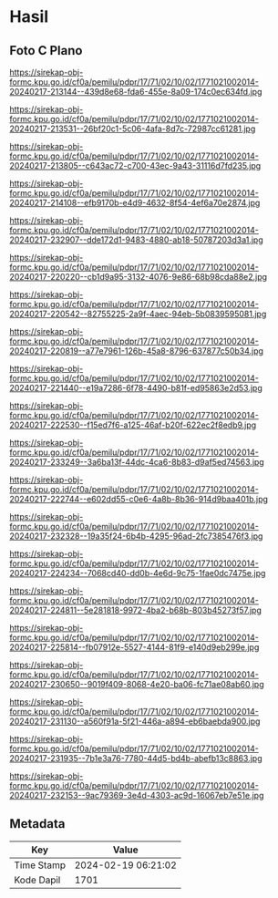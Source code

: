 # Hasil

## Foto C Plano

https://sirekap-obj-formc.kpu.go.id/cf0a/pemilu/pdpr/17/71/02/10/02/1771021002014-20240217-213144--439d8e68-fda6-455e-8a09-174c0ec634fd.jpg

https://sirekap-obj-formc.kpu.go.id/cf0a/pemilu/pdpr/17/71/02/10/02/1771021002014-20240217-213531--26bf20c1-5c06-4afa-8d7c-72987cc61281.jpg

https://sirekap-obj-formc.kpu.go.id/cf0a/pemilu/pdpr/17/71/02/10/02/1771021002014-20240217-213805--c643ac72-c700-43ec-9a43-31116d7fd235.jpg

https://sirekap-obj-formc.kpu.go.id/cf0a/pemilu/pdpr/17/71/02/10/02/1771021002014-20240217-214108--efb9170b-e4d9-4632-8f54-4ef6a70e2874.jpg

https://sirekap-obj-formc.kpu.go.id/cf0a/pemilu/pdpr/17/71/02/10/02/1771021002014-20240217-232907--dde172d1-9483-4880-ab18-50787203d3a1.jpg

https://sirekap-obj-formc.kpu.go.id/cf0a/pemilu/pdpr/17/71/02/10/02/1771021002014-20240217-220220--cb1d9a95-3132-4076-9e86-68b98cda88e2.jpg

https://sirekap-obj-formc.kpu.go.id/cf0a/pemilu/pdpr/17/71/02/10/02/1771021002014-20240217-220542--82755225-2a9f-4aec-94eb-5b0839595081.jpg

https://sirekap-obj-formc.kpu.go.id/cf0a/pemilu/pdpr/17/71/02/10/02/1771021002014-20240217-220819--a77e7961-126b-45a8-8796-637877c50b34.jpg

https://sirekap-obj-formc.kpu.go.id/cf0a/pemilu/pdpr/17/71/02/10/02/1771021002014-20240217-221440--e19a7286-6f78-4490-b81f-ed95863e2d53.jpg

https://sirekap-obj-formc.kpu.go.id/cf0a/pemilu/pdpr/17/71/02/10/02/1771021002014-20240217-222530--f15ed7f6-a125-46af-b20f-622ec2f8edb9.jpg

https://sirekap-obj-formc.kpu.go.id/cf0a/pemilu/pdpr/17/71/02/10/02/1771021002014-20240217-233249--3a6ba13f-44dc-4ca6-8b83-d9af5ed74563.jpg

https://sirekap-obj-formc.kpu.go.id/cf0a/pemilu/pdpr/17/71/02/10/02/1771021002014-20240217-222744--e602dd55-c0e6-4a8b-8b36-914d9baa401b.jpg

https://sirekap-obj-formc.kpu.go.id/cf0a/pemilu/pdpr/17/71/02/10/02/1771021002014-20240217-232328--19a35f24-6b4b-4295-96ad-2fc7385476f3.jpg

https://sirekap-obj-formc.kpu.go.id/cf0a/pemilu/pdpr/17/71/02/10/02/1771021002014-20240217-224234--7068cd40-dd0b-4e6d-9c75-1fae0dc7475e.jpg

https://sirekap-obj-formc.kpu.go.id/cf0a/pemilu/pdpr/17/71/02/10/02/1771021002014-20240217-224811--5e281818-9972-4ba2-b68b-803b45273f57.jpg

https://sirekap-obj-formc.kpu.go.id/cf0a/pemilu/pdpr/17/71/02/10/02/1771021002014-20240217-225814--fb07912e-5527-4144-81f9-e140d9eb299e.jpg

https://sirekap-obj-formc.kpu.go.id/cf0a/pemilu/pdpr/17/71/02/10/02/1771021002014-20240217-230650--9019f409-8068-4e20-ba06-fc71ae08ab60.jpg

https://sirekap-obj-formc.kpu.go.id/cf0a/pemilu/pdpr/17/71/02/10/02/1771021002014-20240217-231130--a560f91a-5f21-446a-a894-eb6baebda900.jpg

https://sirekap-obj-formc.kpu.go.id/cf0a/pemilu/pdpr/17/71/02/10/02/1771021002014-20240217-231935--7b1e3a76-7780-44d5-bd4b-abefb13c8863.jpg

https://sirekap-obj-formc.kpu.go.id/cf0a/pemilu/pdpr/17/71/02/10/02/1771021002014-20240217-232153--9ac79369-3e4d-4303-ac9d-16067eb7e51e.jpg


## Metadata

| Key        | Value               |
| ---------- | ------------------- |
| Time Stamp | 2024-02-19 06:21:02 |
| Kode Dapil | 1701                |



